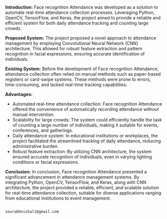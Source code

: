 **Introduction:**
Face recognition Attendance was developed as a solution to automate real-time attendance collection processes. Leveraging Python, OpenCV, TensorFlow, and Keras, the project aimed to provide a reliable and efficient system for both daily attendance tracking and counting large crowds.

**Proposed System:**
The project proposed a novel approach to attendance management by employing Convolutional Neural Network (CNN) architecture. This allowed for robust feature extraction and pattern recognition in facial expressions, ensuring accurate identification of individuals.

**Existing System:**
Before the development of Face recognition Attendance, attendance collection often relied on manual methods such as paper-based registers or card-swipe systems. These methods were prone to errors, time-consuming, and lacked real-time tracking capabilities.

**Advantages:**
- Automated real-time attendance collection: Face recognition Attendance offered the convenience of automatically recording attendance without manual intervention.
- Scalability for large crowds: The system could efficiently handle the task of counting a large number of individuals, making it suitable for events, conferences, and gatherings.
- Daily attendance system: In educational institutions or workplaces, the project facilitated the streamlined tracking of daily attendance, reducing administrative burden.
- Robust feature extraction: By utilizing CNN architecture, the system ensured accurate recognition of individuals, even in varying lighting conditions or facial expressions.

**Conclusion:**
In conclusion, Face recognition Attendance presented a significant advancement in attendance management systems. By integrating Python, OpenCV, TensorFlow, and Keras, along with CNN architecture, the project provided a reliable, efficient, and scalable solution for real-time attendance collection, suitable for diverse applications ranging from educational institutions to event management.


                                                                                                                                                                                            sourabhnishal1@gmail.com
